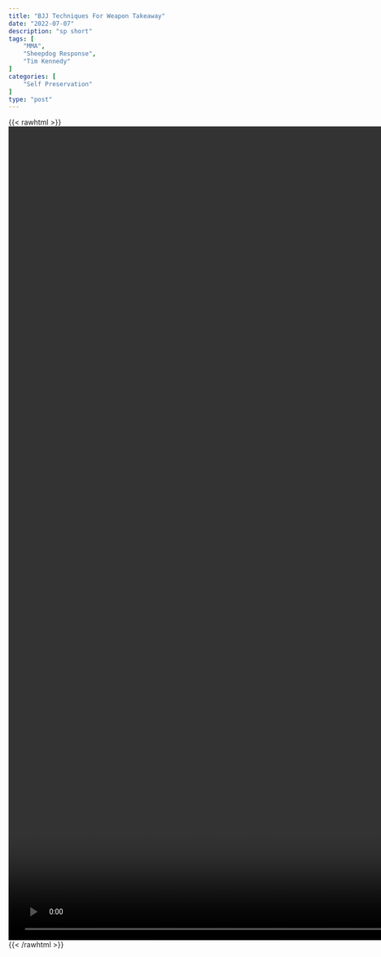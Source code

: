 ```yaml
---
title: "BJJ Techniques For Weapon Takeaway"
date: "2022-07-07"
description: "sp short"
tags: [
    "MMA",
    "Sheepdog Response",
    "Tim Kennedy"
]
categories: [
    "Self Preservation"
]
type: "post"
---
```

{{< rawhtml >}}
    <video style="height:40vh;width:auto" overflow="hidden" controls>
        <source src="https://clips.dev00ps.com/self-preservation/BJJ_Techniques_for_Weapon_Takeaway_%7C_Sheepdog_Response.mp4" type="video/mp4"> 
    </video>
{{< /rawhtml >}}

